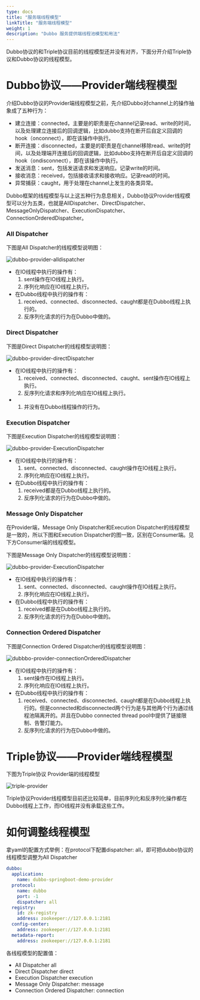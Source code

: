 ```yaml
---
type: docs
title: "服务端线程模型"
linkTitle: "服务端线程模型"
weight: 1
description: "Dubbo 服务提供端线程池模型和用法"
---
```




Dubbo协议的和Triple协议目前的线程模型还并没有对齐，下面分开介绍Triple协议和Dubbo协议的线程模型。

# Dubbo协议——Provider端线程模型

介绍Dubbo协议的Provider端线程模型之前，先介绍Dubbo对channel上的操作抽象成了五种行为：

- 建立连接：connected，主要是的职责是在channel记录read、write的时间，以及处理建立连接后的回调逻辑，比如dubbo支持在断开后自定义回调的hook（onconnect），即在该操作中执行。
- 断开连接：disconnected，主要是的职责是在channel移除read、write的时间，以及处理端开连接后的回调逻辑，比如dubbo支持在断开后自定义回调的hook（ondisconnect），即在该操作中执行。
- 发送消息：sent，包括发送请求和发送响应。记录write的时间。
- 接收消息：received，包括接收请求和接收响应。记录read的时间。
- 异常捕获：caught，用于处理在channel上发生的各类异常。

Dubbo框架的线程模型与以上这五种行为息息相关，Dubbo协议Provider线程模型可以分为五类，也就是AllDispatcher、DirectDispatcher、MessageOnlyDispatcher、ExecutionDispatcher、ConnectionOrderedDispatcher。

### All Dispatcher

下图是All Dispatcher的线程模型说明图：

![dubbo-provider-alldispatcher](/imgs/v3/feature/performance/threading-model/dubbo-provider-alldispatcher.png)

- 在IO线程中执行的操作有：
  1. sent操作在IO线程上执行。
  2. 序列化响应在IO线程上执行。
- 在Dubbo线程中执行的操作有：
  1. received、connected、disconnected、caught都是在Dubbo线程上执行的。
  2. 反序列化请求的行为在Dubbo中做的。

### Direct Dispatcher

下图是Direct Dispatcher的线程模型说明图：

![dubbo-provider-directDispatcher](/imgs/v3/feature/performance/threading-model/dubbo-provider-directDispatcher.png)

- 在IO线程中执行的操作有：
  1. received、connected、disconnected、caught、sent操作在IO线程上执行。
  2. 反序列化请求和序列化响应在IO线程上执行。
- 1. 并没有在Dubbo线程操作的行为。

### Execution Dispatcher

下图是Execution Dispatcher的线程模型说明图：

![dubbo-provider-ExecutionDispatcher](/imgs/v3/feature/performance/threading-model/dubbo-provider-executionDispatcher.png)

- 在IO线程中执行的操作有：
  1. sent、connected、disconnected、caught操作在IO线程上执行。
  2. 序列化响应在IO线程上执行。
- 在Dubbo线程中执行的操作有：
  1. received都是在Dubbo线程上执行的。
  2. 反序列化请求的行为在Dubbo中做的。

### Message Only Dispatcher

在Provider端，Message Only Dispatcher和Execution Dispatcher的线程模型是一致的，所以下图和Execution Dispatcher的图一致，区别在Consumer端。见下方Consumer端的线程模型。

下图是Message Only Dispatcher的线程模型说明图：

![dubbo-provider-ExecutionDispatcher](/imgs/v3/feature/performance/threading-model/dubbo-provider-executionDispatcher.png)

- 在IO线程中执行的操作有：
  1. sent、connected、disconnected、caught操作在IO线程上执行。
  2. 序列化响应在IO线程上执行。
- 在Dubbo线程中执行的操作有：
  1. received都是在Dubbo线程上执行的。
  2. 反序列化请求的行为在Dubbo中做的。

### Connection Ordered Dispatcher

下图是Connection Ordered Dispatcher的线程模型说明图：

![dubbbo-provider-connectionOrderedDispatcher](/imgs/v3/feature/performance/threading-model/dubbbo-provider-connectionOrderedDispatcher.png)

- 在IO线程中执行的操作有：
  1. sent操作在IO线程上执行。
  2. 序列化响应在IO线程上执行。
- 在Dubbo线程中执行的操作有：
  1. received、connected、disconnected、caught都是在Dubbo线程上执行的。但是connected和disconnected两个行为是与其他两个行为通过线程池隔离开的。并且在Dubbo connected thread pool中提供了链接限制、告警灯能力。
  2. 反序列化请求的行为在Dubbo中做的。

# Triple协议——Provider端线程模型

下图为Triple协议 Provider端的线程模型

![triple-provider](/imgs/v3/feature/performance/threading-model/triple-provider.png)

Triple协议Provider线程模型目前还比较简单，目前序列化和反序列化操作都在Dubbo线程上工作，而IO线程并没有承载这些工作。



# 如何调整线程模型

拿yaml的配置方式举例：在protocol下配置dispatcher: all，即可把dubbo协议的线程模型调整为All Dispatcher

```yaml
dubbo:
  application:
    name: dubbo-springboot-demo-provider
  protocol:
    name: dubbo
    port: -1
    dispatcher: all
  registry:
    id: zk-registry
    address: zookeeper://127.0.0.1:2181
  config-center:
    address: zookeeper://127.0.0.1:2181
  metadata-report:
    address: zookeeper://127.0.0.1:2181
```

各线程模型的配置值：

- All Dispatcher all
- Direct Dispatcher direct
- Execution Dispatcher execution
- Message Only Dispatcher: message
- Connection Ordered Dispatcher: connection
